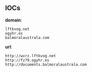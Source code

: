 
## IOCs

__domain__:

```text
lftkvog.net
ogyhr.es
balmoralaustrala.com
```
__url__:

```text
http://wvrz.lftkvog.net
http://fz79.ogyhr.es
http://documents.balmoralaustrala.com
```